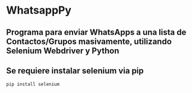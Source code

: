 # WhatsappPy
Programa para enviar WhatsApps a una lista de Contactos/Grupos masivamente, utilizando Selenium Webdriver y Python
---
Se requiere instalar selenium via pip
---
<code>pip install selenium</code>

